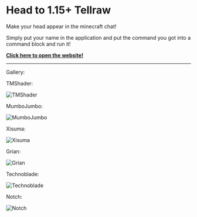 # Head to 1.15+ Tellraw
Make your head appear in the minecraft chat!

Simply put your name in the application and put the command you got into a command block and run it!

[__Click here to open the website!__](https://head-generator.tmshader.me/)

---
Gallery:

TMShader:

![TMShader](https://i.ibb.co/pxMJKPk/TMShader.png "TMShader")

MumboJumbo:

![MumboJumbo](https://i.ibb.co/HHkGGkg/Mumbo-Jumbo.png "MumboJumbo")

Xisuma:

![Xisuma](https://i.ibb.co/1TcqVsZ/Xisuma.png "Xisuma")

Grian:

![Grian](https://i.ibb.co/m8VtY3g/Grian.png "Grian")

Technoblade:

![Technoblade](https://i.ibb.co/FKKr1Pz/Technoblade.png "Technoblade")

Notch:

![Notch](https://i.ibb.co/dtsDwrn/Notch.png "Notch")
